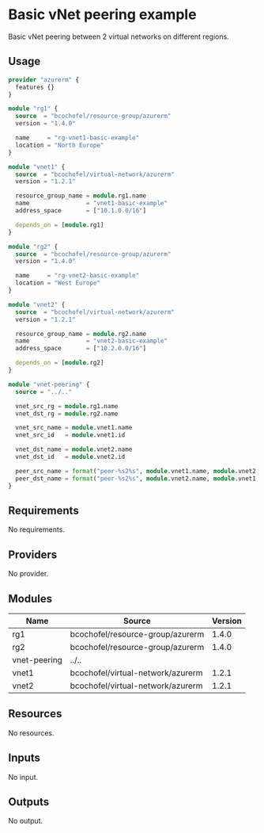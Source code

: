 # Basic vNet peering example

Basic vNet peering between 2 virtual networks on different regions.

## Usage

```hcl:examples/basic/main.tf
provider "azurerm" {
  features {}
}

module "rg1" {
  source  = "bcochofel/resource-group/azurerm"
  version = "1.4.0"

  name     = "rg-vnet1-basic-example"
  location = "North Europe"
}

module "vnet1" {
  source  = "bcochofel/virtual-network/azurerm"
  version = "1.2.1"

  resource_group_name = module.rg1.name
  name                = "vnet1-basic-example"
  address_space       = ["10.1.0.0/16"]

  depends_on = [module.rg1]
}

module "rg2" {
  source  = "bcochofel/resource-group/azurerm"
  version = "1.4.0"

  name     = "rg-vnet2-basic-example"
  location = "West Europe"
}

module "vnet2" {
  source  = "bcochofel/virtual-network/azurerm"
  version = "1.2.1"

  resource_group_name = module.rg2.name
  name                = "vnet2-basic-example"
  address_space       = ["10.2.0.0/16"]

  depends_on = [module.rg2]
}

module "vnet-peering" {
  source = "../.."

  vnet_src_rg = module.rg1.name
  vnet_dst_rg = module.rg2.name

  vnet_src_name = module.vnet1.name
  vnet_src_id   = module.vnet1.id

  vnet_dst_name = module.vnet2.name
  vnet_dst_id   = module.vnet2.id

  peer_src_name = format("peer-%s2%s", module.vnet1.name, module.vnet2.name)
  peer_dst_name = format("peer-%s2%s", module.vnet2.name, module.vnet1.name)
}

```

<!-- BEGINNING OF PRE-COMMIT-TERRAFORM DOCS HOOK -->


## Requirements

No requirements.

## Providers

No provider.

## Modules

| Name | Source | Version |
|------|--------|---------|
| rg1 | bcochofel/resource-group/azurerm | 1.4.0 |
| rg2 | bcochofel/resource-group/azurerm | 1.4.0 |
| vnet-peering | ../.. |  |
| vnet1 | bcochofel/virtual-network/azurerm | 1.2.1 |
| vnet2 | bcochofel/virtual-network/azurerm | 1.2.1 |

## Resources

No resources.

## Inputs

No input.

## Outputs

No output.
<!-- END OF PRE-COMMIT-TERRAFORM DOCS HOOK -->


